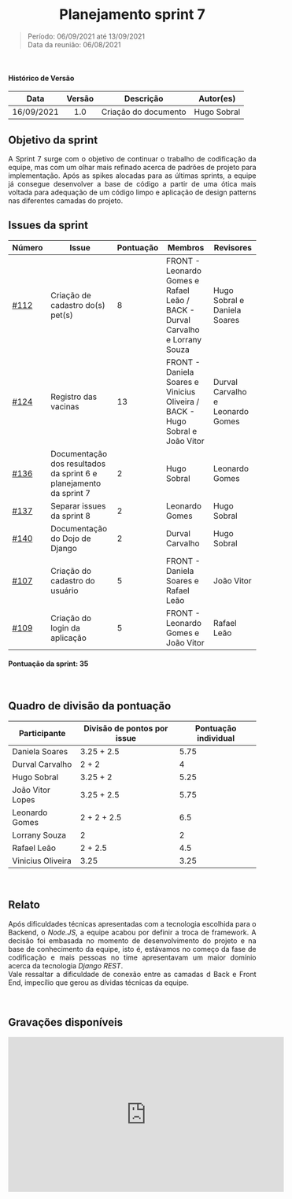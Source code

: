 # <center> Planejamento sprint 7
> Período: 06/09/2021 até 13/09/2021  
> Data da reunião: 06/08/2021

<br/>

<div align="justify">

#### Histórico de Versão

|    Data    | Versão |      Descrição       |     Autor(es)     |
| :--------: | :----: | :------------------: | :---------------: |
| 16/09/2021 |  1.0   | Criação do documento | Hugo Sobral |

## Objetivo da sprint
A Sprint 7 surge com o objetivo de continuar o trabalho de codificação da equipe, mas com um olhar mais refinado acerca de padrões de projeto para implementação. Após as spikes alocadas para as últimas sprints, a equipe já consegue desenvolver a base de código a partir de uma ótica mais voltada para adequação de um código limpo e aplicação de design patterns nas diferentes camadas do projeto.
<br/>

## Issues da sprint

| Número | Issue | Pontuação | Membros | Revisores |
| -- | -- | -- | -- | -- |
| [#112](https://github.com/UnBArqDsw2021-1/2021.1_G01_Animalesco_docs/issues/112) | Criação de cadastro do(s) pet(s) | 8 | FRONT - Leonardo Gomes e Rafael Leão / BACK - Durval Carvalho e Lorrany Souza | Hugo Sobral e Daniela Soares |
| [#124](https://github.com/UnBArqDsw2021-1/2021.1_G01_Animalesco_docs/issues/124) | Registro das vacinas | 13 | FRONT - Daniela Soares e Vinicius Oliveira / BACK - Hugo Sobral e João Vitor | Durval Carvalho e Leonardo Gomes |
| [#136](https://github.com/UnBArqDsw2021-1/2021.1_G01_Animalesco_docs/issues/136) | Documentação dos resultados da sprint 6 e planejamento da sprint 7 | 2 | Hugo Sobral | Leonardo Gomes |
| [#137](https://github.com/UnBArqDsw2021-1/2021.1_G01_Animalesco_docs/issues/137) | Separar issues da sprint 8 | 2 | Leonardo Gomes | Hugo Sobral |
| [#140](https://github.com/UnBArqDsw2021-1/2021.1_G01_Animalesco_docs/issues/140) | Documentação do Dojo de Django | 2 | Durval Carvalho | Hugo Sobral |
| [#107](https://github.com/UnBArqDsw2021-1/2021.1_G01_Animalesco_docs/issues/107) | Criação do cadastro do usuário | 5 | FRONT - Daniela Soares e Rafael Leão| João Vitor |
| [#109](https://github.com/UnBArqDsw2021-1/2021.1_G01_Animalesco_docs/issues/109) | Criação do login da aplicação | 5 | FRONT - Leonardo Gomes e João Vitor| Rafael Leão |



#### Pontuação da sprint: 35

<br/>

## Quadro de divisão da pontuação

| Participante | Divisão de pontos por issue | Pontuação individual |
| -- | -- | -- |
| Daniela Soares    | 3.25 + 2.5  | 5.75 |
| Durval Carvalho   | 2 + 2       | 4 |
| Hugo Sobral       | 3.25 + 2    | 5.25 |
| João Vitor Lopes  | 3.25 + 2.5  | 5.75 |
| Leonardo Gomes    | 2 + 2 + 2.5 | 6.5 |
| Lorrany Souza     | 2           | 2 |
| Rafael Leão       | 2 + 2.5     | 4.5 |
| Vinicius Oliveira | 3.25        | 3.25 |


<br/>

## Relato

Após dificuldades técnicas apresentadas com a tecnologia escolhida para o Backend, o *Node.JS*, a equipe acabou por definir a troca de framework. A decisão foi embasada no momento de desenvolvimento do projeto e na base de conhecimento da equipe, isto é, estávamos no começo da fase de codificação e mais pessoas no time apresentavam um maior domínio acerca da tecnologia *Django REST*.   
Vale ressaltar a dificuldade de conexão entre as camadas d Back e Front End, impecílio que gerou as dívidas técnicas da equipe.

<br/>


## Gravações disponíveis

<iframe width="560" height="315" src="https://www.youtube.com/embed/uzsFYIpkhwE" title="YouTube video player" frameborder="0" allow="accelerometer; autoplay; clipboard-write; encrypted-media; gyroscope; picture-in-picture" allowfullscreen></iframe>

</div>